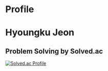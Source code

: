 # Profile
# Hyoungku Jeon

## Problem Solving by Solved.ac 
[![Solved.ac Profile](http://mazassumnida.wtf/api/v2/generate_badge?boj=yeobi_01)](https://solved.ac/zayunsna/)<br>
